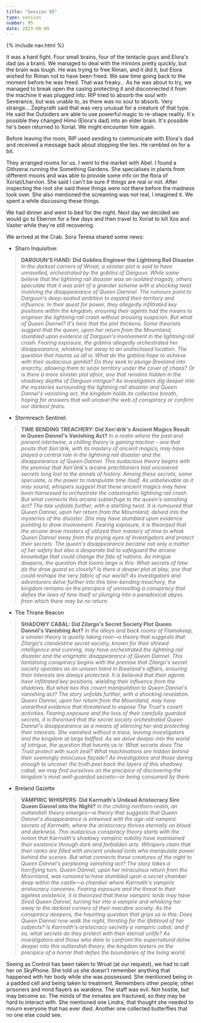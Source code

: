 ```yaml
---
title: "Session 95"
type: session
number: 95
date: 2023-09-09
---
```


{% include nav.html %}

It was a hard fight. Four small brains, four of the tentacle guys and Elora's dad (as a brain). We managed to deal with the minions pretty quickly, but the brain was tough. He was trying to free Riman, and it did it, but Elora wished for Riman not to have been freed. We saw time going back to the moment before he was freed. That was freaky… As he was about to try, we managed to break open the casing protecting it and disconnected it from the machine it was plugged into. RIP tried to absorb the soul with Severance, but was unable to, as there was no soul to absorb. Very strange…
Zephyrath said that was very unusual for a creature of that type. He said the Outsiders are able to use powerful magic to re-shape reality. It´s possible they changed Himo (Elora's dad) into an elder brain. It's possible he's been returned to Xoriat. We might encounter him again.

Before leaving the room, RIP used sending to communicate with Elora's dad and received a message back about stopping the lies. He rambled on for a bit.

They arranged rooms for us. I went to the market with Abel. I found a Githzerai running the Something Gardens. She specialises in plants from different moons and was able to provide some info on the flora of Xoriat/Lharvion. She said I can't be sure if things are real or not. After inspecting the root she said these things were not there before the madness took over. She also mentioned the screaming was not real, I imagined it. We spent a while discussing these things.

We had dinner and went to bed for the night. Next day we decided we would go to Eberron for a few days and then travel to Xoriat to kill Xos and Vaster while they're still recovering.

We arrived at the Crab. Sora Teresa shared some news:

- Sharn Inquisitive:
> **DARGUUN'S HAND: Did Goblins Engineer the Lightning Rail Disaster**
> *In the darkest corners of Wroat, a sinister plot is said to have unravelled, orchestrated by the goblins of Darguun. While some believe that the lightning rail disaster was an isolated tragedy, others speculate that it was part of a grander scheme with a shocking twist involving the disappearance of Queen Darnnel.*
> *The rumours point to Darguun's deep-seated ambition to expand their territory and influence. In their quest for power, they allegedly infiltrated key positions within the kingdom, ensuring their agents had the means to engineer the lightning rail crash without arousing suspicion.*
> *But what of Queen Dannel? It's here that the plot thickens. Some theorists suggest that the queen, upon her return from the Mournland, stumbled upon evidence of Darguun's involvement in the lightning rail crash. Fearing exposure, the goblins allegedly orchestrated her disappearance, whisking her away to an undisclosed location.*
> *The question that haunts us all is: What do the goblins hope to achieve with their audacious gambit? Do they seek to plunge Breeland into anarchy, allowing them to seize territory under the cover of chaos? Or is there a more sinister plot afoot, one that remains hidden in the shadowy depths of Darguun intrigue?*
> *As investigators dig deeper into the mysteries surrounding the lightning rail disaster and Queen Dannel's vanishing act, the kingdom holds its collective breath, hoping for answers that will unravel the web of conspiracy or confirm our darkest fears.*
- Stormreach Sentinel:
> **TIME BENDING TREACHERY: Did Xen'drik's Ancient Magics Result in Queen Dannel's Vanishing Act?**
> *In a realm where the past and present intertwine, a chilling theory is gaining traction - one that posits that Xen'drik, with its mastery of ancient magics, may have played a central role in the lightning rail disaster and the disappearance of Queen Dannel.*
> *This audacious theory begins with the premise that Xen'drik's arcane practitioners had uncovered secrets long lost to the annals of history. Among these secrets, some speculate, is the power to manipulate time itself. As unbelievable as it may sound, whispers suggest that these ancient magics may have been harnessed to orchestrate the catastrophic lightning rail crash.*
> *But what connects this arcane subterfuge to the queen's vanishing act? The tale unfolds further, with a startling twist. It is rumoured that Queen Dannel, upon her return from the Mournland, delved into the mysteries of the disaster. She may have stumbled upon evidence pointing to drow involvement.*
> *Fearing exposure, it is theorized that the arcane drow masters of utilized their mastery of time to whisk Queen Dannel away from the prying eyes of investigators and protect their secrets. The queen's disappearance became not only a matter of her safety but also a desperate bid to safeguard the arcane knowledge that could change the fate of nations.*
> *As intrigue deepens, the question that looms large is this: What secrets of time do the drow guard so closely? Is there a deeper plot at play, one that could reshape the very fabric of our world? As investigators and adventurers delve further into this time-bending treachery, the kingdom remains on the precipice of unravelling a conspiracy that defies the laws of time itself or plunging into a paradoxical abyss from which there may be no return.*
- The Thrane Beacon
> **SHADOWY CABAL: Did Zilargo's Secret Society Plot Queen Dannel's Vanishing Act?**
> *In the alleys and back rooms of Flamekeep, a sinister theory is quietly taking root—a theory that suggests that Zilargo's clandestine secret society, known for their shrewd intelligence and cunning, may have orchestrated the lightning rail disaster and the enigmatic disappearance of Queen Dannel.*
> *This tantalising conspiracy begins with the premise that Zilargo's secret society operates as an unseen hand in Breeland's affairs, ensuring their interests are always protected. It is believed that their agents have infiltrated key positions, wielding their influence from the shadows.*
> *But what ties this covert manipulation to Queen Dannel's vanishing act? The story unfolds further, with a shocking revelation. Queen Dannel, upon her return from the Mournland, may have unearthed evidence that threatened to expose The Trust's covert activities.*
> *Fearing exposure and the loss of their carefully guarded secrets, it is theorised that the secret society orchestrated Queen Dannel's disappearance as a means of silencing her and protecting their interests. She vanished without a trace, leaving investigators and the kingdom at large baffled.*
> *As we delve deeper into the world of intrigue, the question that haunts us is: What secrets does The Trust protect with such zeal? What machinations are hidden behind their seemingly innocuous façade? As investigators and those daring enough to uncover the truth peel back the layers of this shadowy cabal, we may find ourselves on the precipice of discovering the kingdom's most well-guarded secrets—or being consumed by them.*
- Breland Gazette
> **VAMPIRIC WHISPERS: Did Karrnath's Undead Aristocracy Sire Queen Dannel into the Night?**
> *In the chilling northern realm, an outlandish theory emerges—a theory that suggests that Queen Dannel's disappearance is entwined with the age-old vampiric secrets of Karrnath, where the aristocracy thrives eternally on blood and darkness.*
> *This audacious conspiracy theory starts with the notion that Karrnath's shadowy vampiric nobility have maintained their existence through dark and forbidden arts. Whispers claim that their ranks are filled with ancient undead lords who manipulate power behind the scenes.*
> *But what connects these creatures of the night to Queen Dannel's perplexing vanishing act? The story takes a horrifying turn. Queen Dannel, upon her miraculous return from the Mournland, was rumored to have stumbled upon a secret chamber deep within the castle—a chamber where Karrnath's vampiric aristocracy convenes.*
> *Fearing exposure and the threat to their ageless existence, it is theorized that these vampiric lords may have Sired Queen Dannel, turning her into a vampire and whisking her away to the darkest corners of their macabre society.*
> *As the conspiracy deepens, the haunting question that grips us is this: Does Queen Dannel now walk the night, thirsting for the lifeblood of her subjects? Is Karrnath's aristocracy secretly a vampiric cabal, and if so, what secrets do they protect with their eternal unlife? As investigators and those who dare to confront the supernatural delve deeper into this outlandish theory, the kingdom teeters on the precipice of a horror that defies the boundaries of the living world.*

Seeing as Control has been taken to Wroat (at our request), we had to call her on SkyPhone.
She told us she doesn't remember anything that happened with her body while she was possessed. She mentioned being in a padded cell and being taken to treatment. Remembers other people, other prisoners and mind flayers as wardens. The staff was evil. Not hostile, but may become so. The minds of the inmates are fractured, so they may be hard to interact with. She mentioned one Lindra, that thought she needed to mourn everyone that has ever died. Another one collected butterflies that no one else could see.
